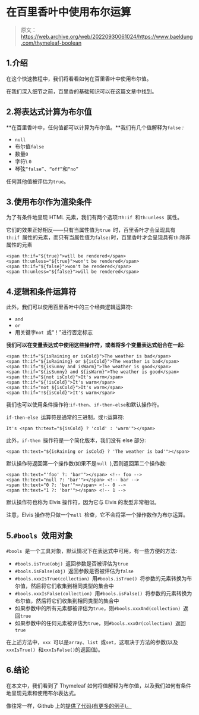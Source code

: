 # 在百里香叶中使用布尔运算

> 原文：<https://web.archive.org/web/20220930061024/https://www.baeldung.com/thymeleaf-boolean>

## 1.介绍

在这个快速教程中，我们将看看如何在百里香叶中使用布尔值。

在我们深入细节之前，百里香的基础知识可以在这篇文章中找到。

## 2.将表达式计算为布尔值

**在百里香叶中，任何值都可以计算为布尔值。**我们有几个值解释为`false` *:*

*   `null`
*   布尔值`false`
*   数量`0`
*   字符\ `0`
*   琴弦`“false”`、`“off”`和`“no”`

任何其他值被评估为`true`。

## 3.使用布尔作为渲染条件

为了有条件地呈现 HTML 元素，我们有两个选项:`th:if `和`th:unless `属性。

它们的效果正好相反——只有当属性值为`true `时，百里香叶才会呈现具有`th:if `属性的元素，而只有当属性值为`false:`时，百里香叶才会呈现具有`th`:除非属性的元素

```
<span th:if="${true}">will be rendered</span>
<span th:unless="${true}">won't be rendered</span>
<span th:if="${false}">won't be rendered</span>
<span th:unless="${false}">will be rendered</span>
```

## 4.逻辑和条件运算符

此外，我们可以使用百里香叶中的三个经典逻辑运算符:

*   `and`
*   `or`
*   用关键字`not `或“！”进行否定标志

**我们可以在变量表达式中使用这些操作符，或者将多个变量表达式组合在一起:**

```
<span th:if="${isRaining or isCold}">The weather is bad</span>
<span th:if="${isRaining} or ${isCold}">The weather is bad</span>
<span th:if="${isSunny and isWarm}">The weather is good</span>
<span th:if="${isSunny} and ${isWarm}">The weather is good</span>
<span th:if="${not isCold}">It's warm</span>
<span th:if="${!isCold}">It's warm</span>
<span th:if="not ${isCold}">It's warm</span>
<span th:if="!${isCold}">It's warm</span>
```

我们也可以使用条件操作符:`if-then`、`if-then-else`和默认操作符。

`if-then-else `运算符是通常的三进制，或`?`:运算符:

```
It's <span th:text="${isCold} ? 'cold' : 'warm'"></span>
```

此外，`if-then `操作符是一个简化版本，我们没有 else 部分:

```
<span th:text="${isRaining or isCold} ? 'The weather is bad'"></span>
```

默认操作符返回第一个操作数(如果不是`null `),否则返回第二个操作数:

```
<span th:text="'foo' ?: 'bar'"></span> <!-- foo -->
<span th:text="null ?: 'bar'"></span> <!-- bar -->
<span th:text="0 ?: 'bar'"></span> <!-- 0 -->
<span th:text="1 ?: 'bar'"></span> <!-- 1 -->
```

默认操作符也称为 Elvis 操作符，因为它与 Elvis 的发型非常相似。

注意，Elvis 操作符只做一个`null `检查，它不会将第一个操作数作为布尔运算。

## 5.`#bools `效用对象

`#bools `是一个工具对象，默认情况下在表达式中可用，有一些方便的方法:

*   `#bools.isTrue(obj) `返回参数是否被评估为`true`
*   `#bools.isFalse(obj) `返回参数是否被评估为`false`
*   `#bools.xxxIsTrue(collection) `用`#bools.isTrue() `将参数的元素转换为布尔值，然后将它们收集到相同类型的集合中
*   `#bools.xxxIsFalse(collection) `用`#bools.isFalse() `将参数的元素转换为布尔值，然后将它们收集到相同类型的集合中
*   如果参数中的所有元素都被评估为`true`，则`#bools.xxxAnd(collection) `返回`true`
*   如果参数中的任何元素被评估为`true`，则`#bools.xxxOr(collection) `返回`true `

在上述方法中，`xxx `可以是`array`、`list `或`set`，这取决于方法的参数(以及`xxxIsTrue() `和`xxxIsFalse()`的返回值)。

## 6.结论

在本文中，我们看到了 Thymeleaf 如何将值解释为布尔值，以及我们如何有条件地呈现元素和使用布尔表达式。

像往常一样，Github 上的[提供了代码(有更多的例子)。](https://web.archive.org/web/20221208143909/https://github.com/eugenp/tutorials/tree/master/spring-web-modules/spring-thymeleaf-2)